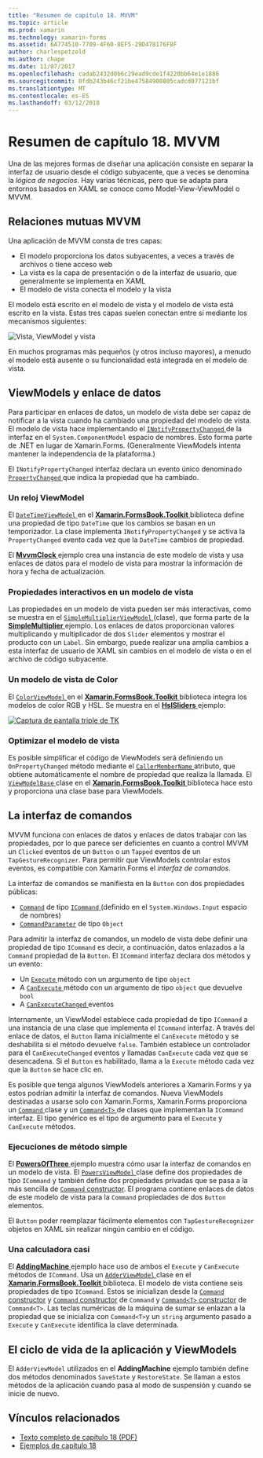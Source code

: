 ```yaml
---
title: "Resumen de capítulo 18. MVVM"
ms.topic: article
ms.prod: xamarin
ms.technology: xamarin-forms
ms.assetid: 6A774510-7709-4F60-8EF5-29D478176F8F
author: charlespetzold
ms.author: chape
ms.date: 11/07/2017
ms.openlocfilehash: cadab2432d0b6c29ead9cde1f4220bb64e1e1886
ms.sourcegitcommit: 0fdb243b46cf21be47584900805cadcd077121bf
ms.translationtype: MT
ms.contentlocale: es-ES
ms.lasthandoff: 03/12/2018
---
```

# <a name="summary-of-chapter-18-mvvm"></a>Resumen de capítulo 18. MVVM

Una de las mejores formas de diseñar una aplicación consiste en separar la interfaz de usuario desde el código subyacente, que a veces se denomina la *lógica de negocios*. Hay varias técnicas, pero que se adapta para entornos basados en XAML se conoce como Model-View-ViewModel o MVVM.

## <a name="mvvm-interrelationships"></a>Relaciones mutuas MVVM

Una aplicación de MVVM consta de tres capas:

- El modelo proporciona los datos subyacentes, a veces a través de archivos o tiene acceso web
- La vista es la capa de presentación o de la interfaz de usuario, que generalmente se implementa en XAML
- El modelo de vista conecta el modelo y la vista

El modelo está escrito en el modelo de vista y el modelo de vista está escrito en la vista. Estas tres capas suelen conectan entre sí mediante los mecanismos siguientes:

![Vista, ViewModel y vista](images/ch18fg03.png "MVVM")

En muchos programas más pequeños (y otros incluso mayores), a menudo el modelo está ausente o su funcionalidad está integrada en el modelo de vista.

## <a name="viewmodels-and-data-binding"></a>ViewModels y enlace de datos

Para participar en enlaces de datos, un modelo de vista debe ser capaz de notificar a la vista cuando ha cambiado una propiedad del modelo de vista. El modelo de vista hace implementando el [ `INotifyPropertyChanged` ](https://developer.xamarin.com/api/type/System.ComponentModel.INotifyPropertyChanged/) de la interfaz en el `System.ComponentModel` espacio de nombres. Esto forma parte de .NET en lugar de Xamarin.Forms. (Generalmente ViewModels intenta mantener la independencia de la plataforma.)

El `INotifyPropertyChanged` interfaz declara un evento único denominado [ `PropertyChanged` ](https://developer.xamarin.com/api/type/System.ComponentModel.INotifyPropertyChanged/) que indica la propiedad que ha cambiado.

### <a name="a-viewmodel-clock"></a>Un reloj ViewModel

El [ `DateTimeViewModel` ](https://github.com/xamarin/xamarin-forms-book-samples/blob/master/Libraries/Xamarin.FormsBook.Toolkit/Xamarin.FormsBook.Toolkit/DateTimeViewModel.cs) en el [ **Xamarin.FormsBook.Toolkit** ](https://github.com/xamarin/xamarin-forms-book-samples/tree/master/Libraries/Xamarin.FormsBook.Toolkit/Xamarin.FormsBook.Toolkit) biblioteca define una propiedad de tipo `DateTime` que los cambios se basan en un temporizador. La clase implementa `INotifyPropertyChanged` y se activa la `PropertyChanged` evento cada vez que la `DateTime` cambios de propiedad.

El [ **MvvmClock** ](https://github.com/xamarin/xamarin-forms-book-samples/tree/master/Chapter18/MvvmClock) ejemplo crea una instancia de este modelo de vista y usa enlaces de datos para el modelo de vista para mostrar la información de hora y fecha de actualización.

### <a name="interactive-properties-in-a-viewmodel"></a>Propiedades interactivos en un modelo de vista

Las propiedades en un modelo de vista pueden ser más interactivas, como se muestra en el [ `SimpleMultiplierViewModel` ](https://github.com/xamarin/xamarin-forms-book-samples/blob/master/Chapter18/SimpleMultiplier/SimpleMultiplier/SimpleMultiplier/SimpleMultiplierViewModel.cs) (clase), que forma parte de la [ **SimpleMultiplier** ](https://github.com/xamarin/xamarin-forms-book-samples/tree/master/Chapter18/SimpleMultiplier) ejemplo. Los enlaces de datos proporcionan valores multiplicando y multiplicador de dos `Slider` elementos y mostrar el producto con un `Label`. Sin embargo, puede realizar una amplia cambios a esta interfaz de usuario de XAML sin cambios en el modelo de vista o en el archivo de código subyacente.

### <a name="a-color-viewmodel"></a>Un modelo de vista de Color

El [ `ColorViewModel` ](https://github.com/xamarin/xamarin-forms-book-samples/blob/master/Libraries/Xamarin.FormsBook.Toolkit/Xamarin.FormsBook.Toolkit/ColorViewModel.cs) en el [ **Xamarin.FormsBook.Toolkit** ](https://github.com/xamarin/xamarin-forms-book-samples/tree/master/Libraries/Xamarin.FormsBook.Toolkit/Xamarin.FormsBook.Toolkit) biblioteca integra los modelos de color RGB y HSL. Se muestra en el [ **HslSliders** ](https://github.com/xamarin/xamarin-forms-book-samples/tree/master/Chapter18/HslSliders) ejemplo:

[![Captura de pantalla triple de TK](images/ch18fg08-small.png "HSL Color modelo")](images/ch18fg08-large.png#lightbox "HSL modelo de Color")

### <a name="streamlining-the-viewmodel"></a>Optimizar el modelo de vista

Es posible simplificar el código de ViewModels será definiendo un `OnPropertyChanged` método mediante el [ `CallerMemberName` ](https://developer.xamarin.com/api/type/System.Runtime.CompilerServices.CallerMemberNameAttribute/) atributo, que obtiene automáticamente el nombre de propiedad que realiza la llamada. El [ `ViewModelBase` ](https://github.com/xamarin/xamarin-forms-book-samples/blob/master/Libraries/Xamarin.FormsBook.Toolkit/Xamarin.FormsBook.Toolkit/ViewModelBase.cs) clase en el [ **Xamarin.FormsBook.Toolkit** ](https://github.com/xamarin/xamarin-forms-book-samples/tree/master/Libraries/Xamarin.FormsBook.Toolkit/Xamarin.FormsBook.Toolkit) biblioteca hace esto y proporciona una clase base para ViewModels.

## <a name="the-command-interface"></a>La interfaz de comandos

MVVM funciona con enlaces de datos y enlaces de datos trabajar con las propiedades, por lo que parece ser deficientes en cuanto a control MVVM un `Clicked` eventos de un `Button` o un `Tapped` eventos de un `TapGestureRecognizer`. Para permitir que ViewModels controlar estos eventos, es compatible con Xamarin.Forms el *interfaz de comandos*.

La interfaz de comandos se manifiesta en la `Button` con dos propiedades públicas:

- [`Command`](https://developer.xamarin.com/api/property/Xamarin.Forms.Button.Command/) de tipo [ `ICommand` ](https://developer.xamarin.com/api/type/System.Windows.Input.ICommand/) (definido en el `System.Windows.Input` espacio de nombres)
- [`CommandParameter`](https://developer.xamarin.com/api/property/Xamarin.Forms.Button.CommandParameter/) de tipo `Object`

Para admitir la interfaz de comandos, un modelo de vista debe definir una propiedad de tipo `ICommand` es decir, a continuación, datos enlazados a la `Command` propiedad de la `Button`. El `ICommand` interfaz declara dos métodos y un evento:

- Un [ `Execute` ](https://developer.xamarin.com/api/member/System.Windows.Input.ICommand.Execute/p/System.Object/) método con un argumento de tipo `object`
- A [ `CanExecute` ](https://developer.xamarin.com/api/member/System.Windows.Input.ICommand.CanExecute/p/System.Object/) método con un argumento de tipo `object` que devuelve `bool`
- A [ `CanExecuteChanged` ](https://developer.xamarin.com/api/event/System.Windows.Input.ICommand.CanExecuteChanged/) eventos

Internamente, un ViewModel establece cada propiedad de tipo `ICommand` a una instancia de una clase que implementa el `ICommand` interfaz. A través del enlace de datos, el `Button` llama inicialmente el `CanExecute` método y se deshabilita si el método devuelve `false`. También establece un controlador para el `CanExecuteChanged` eventos y llamadas `CanExecute` cada vez que se desencadena. Si el `Button` es habilitado, llama a la `Execute` método cada vez que la `Button` se hace clic en.

Es posible que tenga algunos ViewModels anteriores a Xamarin.Forms y ya estos podrían admitir la interfaz de comandos. Nueva ViewModels destinadas a usarse solo con Xamarin.Forms, Xamarin.Forms proporciona un [ `Command` ](https://developer.xamarin.com/api/type/Xamarin.Forms.Command/) clase y un [ `Command<T>` ](https://developer.xamarin.com/api/type/Xamarin.Forms.Command%3CT%3E/) de clases que implementan la `ICommand` interfaz. El tipo genérico es el tipo de argumento para el `Execute` y `CanExecute` métodos.

### <a name="simple-method-executions"></a>Ejecuciones de método simple

El [ **PowersOfThree** ](https://github.com/xamarin/xamarin-forms-book-samples/tree/master/Chapter18/PowersOfThree) ejemplo muestra cómo usar la interfaz de comandos en un modelo de vista. El [ `PowersViewModel` ](https://github.com/xamarin/xamarin-forms-book-samples/blob/master/Chapter18/PowersOfThree/PowersOfThree/PowersOfThree/PowersViewModel.cs) clase define dos propiedades de tipo `ICommand` y también define dos propiedades privadas que se pasa a la más sencilla de [ `Command` constructor](https://developer.xamarin.com/api/constructor/Xamarin.Forms.Command.Command/p/System.Action/). El programa contiene enlaces de datos de este modelo de vista para la `Command` propiedades de dos `Button` elementos.

El `Button` poder reemplazar fácilmente elementos con `TapGestureRecognizer` objetos en XAML sin realizar ningún cambio en el código.

### <a name="a-calculator-almost"></a>Una calculadora casi

El [ **AddingMachine** ](https://github.com/xamarin/xamarin-forms-book-samples/tree/master/Chapter18/AddingMachine) ejemplo hace uso de ambos el `Execute` y `CanExecute` métodos de `ICommand`. Usa un [ `AdderViewModel` ](https://github.com/xamarin/xamarin-forms-book-samples/blob/master/Libraries/Xamarin.FormsBook.Toolkit/Xamarin.FormsBook.Toolkit/AdderViewModel.cs) clase en el [ **Xamarin.FormsBook.Toolkit** ](https://github.com/xamarin/xamarin-forms-book-samples/blob/master/Libraries/Xamarin.FormsBook.Toolkit/Xamarin.FormsBook.Toolkit/AdderViewModel.cs) biblioteca. El modelo de vista contiene seis propiedades de tipo `ICommand`. Estos se inicializan desde la [ `Command` constructor](https://developer.xamarin.com/api/constructor/Xamarin.Forms.Command.Command/p/System.Action/) y [ `Command` constructor](https://developer.xamarin.com/api/constructor/Xamarin.Forms.Command.Command/p/System.Action/System.Func%7BSystem.Boolean%7D/) de `Command` y [ `Command<T>` constructor](https://developer.xamarin.com/api/constructor/Xamarin.Forms.Command%3CT%3E.Command%3CT%3E/p/System.Action%7BT%7D/System.Func%7BT,System.Boolean%7D/) de `Command<T>`. Las teclas numéricas de la máquina de sumar se enlazan a la propiedad que se inicializa con `Command<T>`y un `string` argumento pasado a `Execute` y `CanExecute` identifica la clave determinada.

## <a name="viewmodels-and-the-application-lifecycle"></a>El ciclo de vida de la aplicación y ViewModels

El `AdderViewModel` utilizados en el **AddingMachine** ejemplo también define dos métodos denominados `SaveState` y `RestoreState`. Se llaman a estos métodos de la aplicación cuando pasa al modo de suspensión y cuando se inicie de nuevo.



## <a name="related-links"></a>Vínculos relacionados

- [Texto completo de capítulo 18 (PDF)](https://download.xamarin.com/developer/xamarin-forms-book/XamarinFormsBook-Ch18-Apr2016.pdf)
- [Ejemplos de capítulo 18](https://github.com/xamarin/xamarin-forms-book-samples/tree/master/Chapter18)
